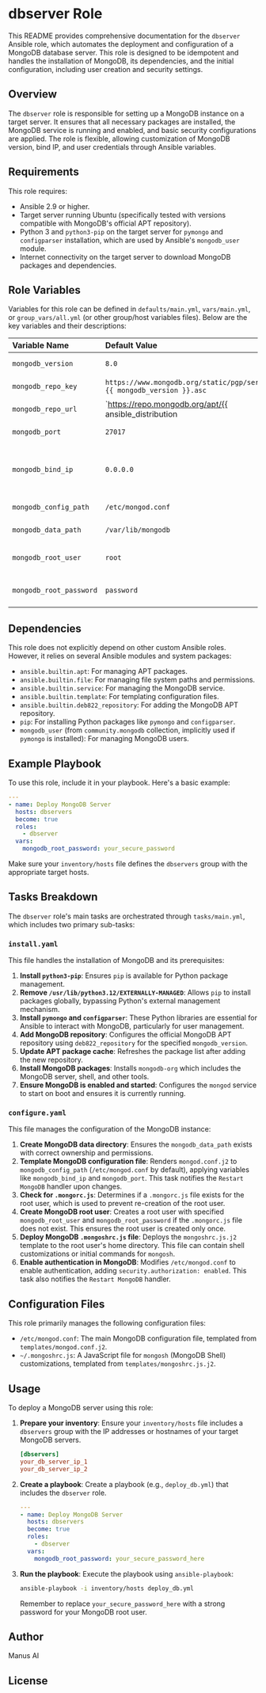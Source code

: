 # dbserver Role

This README provides comprehensive documentation for the `dbserver` Ansible role, which automates the deployment and configuration of a MongoDB database server. This role is designed to be idempotent and handles the installation of MongoDB, its dependencies, and the initial configuration, including user creation and security settings.


## Overview

The `dbserver` role is responsible for setting up a MongoDB instance on a target server. It ensures that all necessary packages are installed, the MongoDB service is running and enabled, and basic security configurations are applied. The role is flexible, allowing customization of MongoDB version, bind IP, and user credentials through Ansible variables.

## Requirements

This role requires:

- Ansible 2.9 or higher.
- Target server running Ubuntu (specifically tested with versions compatible with MongoDB's official APT repository).
- Python 3 and `python3-pip` on the target server for `pymongo` and `configparser` installation, which are used by Ansible's `mongodb_user` module.
- Internet connectivity on the target server to download MongoDB packages and dependencies.

## Role Variables

Variables for this role can be defined in `defaults/main.yml`, `vars/main.yml`, or `group_vars/all.yml` (or other group/host variables files). Below are the key variables and their descriptions:

| Variable Name           | Default Value         | Description                                                                 |
| :---------------------- | :-------------------- | :-------------------------------------------------------------------------- |
| `mongodb_version`       | `8.0`                 | The version of MongoDB to install.                                          |
| `mongodb_repo_key`      | `https://www.mongodb.org/static/pgp/server-{{ mongodb_version }}.asc` | URL for the MongoDB APT repository GPG key.                                 |
| `mongodb_repo_url`      | `https://repo.mongodb.org/apt/{{ ansible_distribution | lower }}/{{ ansible_distribution_release | lower }}/mongodb-org/{{ mongodb_version }}` | URL for the MongoDB APT repository.                 |
| `mongodb_port`          | `27017`               | The port on which MongoDB will listen.                                      |
| `mongodb_bind_ip`       | `0.0.0.0`             | The IP address(es) MongoDB will bind to. `0.0.0.0` binds to all available network interfaces. |
| `mongodb_config_path`   | `/etc/mongod.conf`    | The path to the MongoDB configuration file.                                 |
| `mongodb_data_path`     | `/var/lib/mongodb`    | The path to the MongoDB data directory.                                     |
| `mongodb_root_user`     | `root`                | The username for the MongoDB root user to be created.                       |
| `mongodb_root_password` | `password`            | The password for the MongoDB root user. **Change this in production!**      |

## Dependencies

This role does not explicitly depend on other custom Ansible roles. However, it relies on several Ansible modules and system packages:

- `ansible.builtin.apt`: For managing APT packages.
- `ansible.builtin.file`: For managing file system paths and permissions.
- `ansible.builtin.service`: For managing the MongoDB service.
- `ansible.builtin.template`: For templating configuration files.
- `ansible.builtin.deb822_repository`: For adding the MongoDB APT repository.
- `pip`: For installing Python packages like `pymongo` and `configparser`.
- `mongodb_user` (from `community.mongodb` collection, implicitly used if `pymongo` is installed): For managing MongoDB users.

## Example Playbook

To use this role, include it in your playbook. Here's a basic example:

```yaml
---
- name: Deploy MongoDB Server
  hosts: dbservers
  become: true
  roles:
    - dbserver
  vars:
    mongodb_root_password: your_secure_password
```

Make sure your `inventory/hosts` file defines the `dbservers` group with the appropriate target hosts.

## Tasks Breakdown

The `dbserver` role's main tasks are orchestrated through `tasks/main.yml`, which includes two primary sub-tasks:

### `install.yaml`

This file handles the installation of MongoDB and its prerequisites:

1.  **Install `python3-pip`**: Ensures `pip` is available for Python package management.
2.  **Remove `/usr/lib/python3.12/EXTERNALLY-MANAGED`**: Allows `pip` to install packages globally, bypassing Python's external management mechanism.
3.  **Install `pymongo` and `configparser`**: These Python libraries are essential for Ansible to interact with MongoDB, particularly for user management.
4.  **Add MongoDB repository**: Configures the official MongoDB APT repository using `deb822_repository` for the specified `mongodb_version`.
5.  **Update APT package cache**: Refreshes the package list after adding the new repository.
6.  **Install MongoDB packages**: Installs `mongodb-org` which includes the MongoDB server, shell, and other tools.
7.  **Ensure MongoDB is enabled and started**: Configures the `mongod` service to start on boot and ensures it is currently running.

### `configure.yaml`

This file manages the configuration of the MongoDB instance:

1.  **Create MongoDB data directory**: Ensures the `mongodb_data_path` exists with correct ownership and permissions.
2.  **Template MongoDB configuration file**: Renders `mongod.conf.j2` to `mongodb_config_path` (`/etc/mongod.conf` by default), applying variables like `mongodb_bind_ip` and `mongodb_port`. This task notifies the `Restart MongoDB` handler upon changes.
3.  **Check for `.mongorc.js`**: Determines if a `.mongorc.js` file exists for the root user, which is used to prevent re-creation of the root user.
4.  **Create MongoDB root user**: Creates a root user with specified `mongodb_root_user` and `mongodb_root_password` if the `.mongorc.js` file does not exist. This ensures the root user is created only once.
5.  **Deploy MongoDB `.mongoshrc.js` file**: Deploys the `mongoshrc.js.j2` template to the root user's home directory. This file can contain shell customizations or initial commands for `mongosh`.
6.  **Enable authentication in MongoDB**: Modifies `/etc/mongod.conf` to enable authentication, adding `security.authorization: enabled`. This task also notifies the `Restart MongoDB` handler.

## Configuration Files

This role primarily manages the following configuration files:

-   `/etc/mongod.conf`: The main MongoDB configuration file, templated from `templates/mongod.conf.j2`.
-   `~/.mongoshrc.js`: A JavaScript file for `mongosh` (MongoDB Shell) customizations, templated from `templates/mongoshrc.js.j2`.

## Usage

To deploy a MongoDB server using this role:

1.  **Prepare your inventory**: Ensure your `inventory/hosts` file includes a `dbservers` group with the IP addresses or hostnames of your target MongoDB servers.

    ```ini
    [dbservers]
    your_db_server_ip_1
    your_db_server_ip_2
    ```

2.  **Create a playbook**: Create a playbook (e.g., `deploy_db.yml`) that includes the `dbserver` role.

    ```yaml
    ---
    - name: Deploy MongoDB Server
      hosts: dbservers
      become: true
      roles:
        - dbserver
      vars:
        mongodb_root_password: your_secure_password_here
    ```

3.  **Run the playbook**: Execute the playbook using `ansible-playbook`:

    ```bash
    ansible-playbook -i inventory/hosts deploy_db.yml
    ```

    Remember to replace `your_secure_password_here` with a strong password for your MongoDB root user.

## Author

Manus AI

## License
